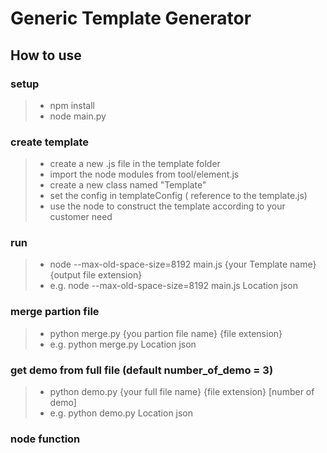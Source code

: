 # Generic Template Generator

## How to use

### setup

> -   npm install
> -   node main.py

### create template

> -   create a new .js file in the template folder
> -   import the node modules from tool/element.js
> -   create a new class named "Template"
> -   set the config in templateConfig ( reference to the template.js)
> -   use the node to construct the template according to your customer need

### run

> -   node --max-old-space-size=8192 main.js {your Template name} {output file extension}
> -   e.g. node --max-old-space-size=8192 main.js Location json

### merge partion file

> -   python merge.py {you partion file name} {file extension}
> -   e.g. python merge.py Location json

### get demo from full file (default number_of_demo = 3)

> -   python demo.py {your full file name} {file extension} [number of demo]
> -   e.g. python demo.py Location json

### node function

